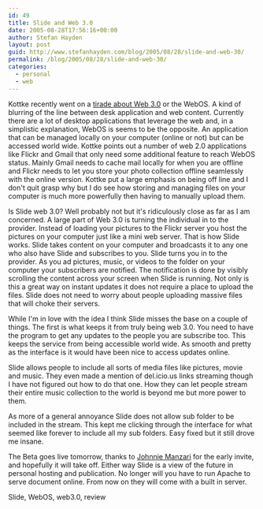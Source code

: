 ```yaml
---
id: 49
title: Slide and Web 3.0
date: 2005-08-28T17:56:16+00:00
author: Stefan Hayden
layout: post
guid: http://www.stefanhayden.com/blog/2005/08/28/slide-and-web-30/
permalink: /blog/2005/08/28/slide-and-web-30/
categories:
  - personal
  - web
---
```

Kottke recently went on a <a href="http://www.kottke.org/05/08/googleos-webos">tirade about Web 3.0</a> or the WebOS. A kind of blurring of the line between desk application and web content. Currently there are a lot of desktop applications that leverage the web and, in a simplistic explanation, WebOS is seems to be the opposite. An application that can be managed locally on your computer (online or not) but can be accessed world wide. Kottke points out a number of web 2.0 applications like Flickr and Gmail that only need some additional feature to reach WebOS status. Mainly Gmail needs to cache mail locally for when you are offline and Flickr needs to let you store your photo collection offline seamlessly with the online version. Kottke put a large emphasis on being off line and I don't quit grasp why but I do see how storing and managing files on your computer is much more powerfully then having to manually upload them.

Is Slide web 3.0? Well probably not but it's ridiculously close as far as I am concerned. A large part of Web 3.0 is turning the individual in to the provider. Instead of loading your pictures to the Flickr server you host the pictures on your computer just like a mini web server. That is how Slide works. Slide takes content on your computer and broadcasts it to any one who also have Slide and subscribes to you. Slide turns you in to the provider. As you ad pictures, music, or videos to the folder on your computer your subscribers are notified. The notification is done by visibly scrolling the content across your screen when Slide is running. Not only is this a great way on instant updates it does not require a place to upload the files. Slide does not need to worry about people uploading massive files that will choke their servers.

While I'm in love with the idea I think Slide misses the base on a couple of things. The first is what keeps it from truly being web 3.0. You need to have the program to get any updates to the people you are subscribe too. This keeps the service from being accessible world wide. As smooth and pretty as the interface is it would have been nice to access updates online.

Slide allows people to include all sorts of media files like pictures, movie and music. They even made a mention of del.icio.us links streaming though I have not figured out how to do that one. How they can let people stream their entire music collection to the world is beyond me but more power to them.

As more of a general annoyance Slide does not allow sub folder to be included in the stream. This kept me clicking through the interface for what seemed like forever to include all my sub folders. Easy fixed but it still drove me insane.

The Beta goes live tomorrow, thanks to <a href="http://www.johnniemanzari.com/">Johnnie Manzari</a> for the early invite, and hopefully it will take off. Either way Slide is a view of the future in personal hosting and publication. No longer will you have to run Apache to serve document online. From now on they will come with a built in server.

<tags>Slide, WebOS, web3.0, review</tags>